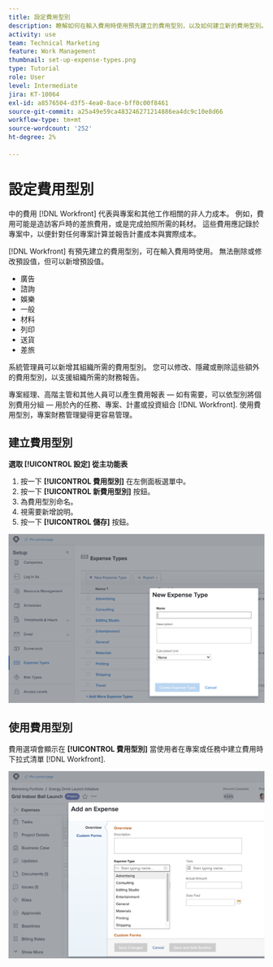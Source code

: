 ```yaml
---
title: 設定費用型別
description: 瞭解如何在輸入費用時使用預先建立的費用型別，以及如何建立新的費用型別。
activity: use
team: Technical Marketing
feature: Work Management
thumbnail: set-up-expense-types.png
type: Tutorial
role: User
level: Intermediate
jira: KT-10064
exl-id: a8576504-d3f5-4ea0-8ace-bff0c00f8461
source-git-commit: a25a49e59ca483246271214886ea4dc9c10e8d66
workflow-type: tm+mt
source-wordcount: '252'
ht-degree: 2%

---
```


# 設定費用型別

中的費用 [!DNL Workfront] 代表與專案和其他工作相關的非人力成本。 例如，費用可能是造訪客戶時的差旅費用，或是完成拍照所需的耗材。 這些費用應記錄於專案中，以便針對任何專案計算並報告計畫成本與實際成本。

[!DNL Workfront] 有預先建立的費用型別，可在輸入費用時使用。 無法刪除或修改預設值，但可以新增預設值。

* 廣告
* 諮詢
* 娛樂
* 一般
* 材料
* 列印
* 送貨
* 差旅

系統管理員可以新增其組織所需的費用型別。 您可以修改、隱藏或刪除這些額外的費用型別，以支援組織所需的財務報告。

專案經理、高階主管和其他人員可以產生費用報表 — 如有需要，可以依型別將個別費用分組 — 用於內的任務、專案、計畫或投資組合 [!DNL Workfront]. 使用費用型別，專案財務管理變得更容易管理。

## 建立費用型別

**選取 [!UICONTROL 設定] 從主功能表**

1. 按一下 **[!UICONTROL 費用型別]** 在左側面板選單中。
1. 按一下 **[!UICONTROL 新費用型別]** 按鈕。
1. 為費用型別命名。
1. 視需要新增說明。
1. 按一下 **[!UICONTROL 儲存]** 按鈕。

![建立新專案的影像 [!UICONTROL 費用型別]](assets/setting-up-finances-6.png)

## 使用費用型別

費用選項會顯示在 **[!UICONTROL 費用型別]** 當使用者在專案或任務中建立費用時下拉式清單 [!DNL Workfront].

![新增費用的影像](assets/setting-up-finances-7.png)
